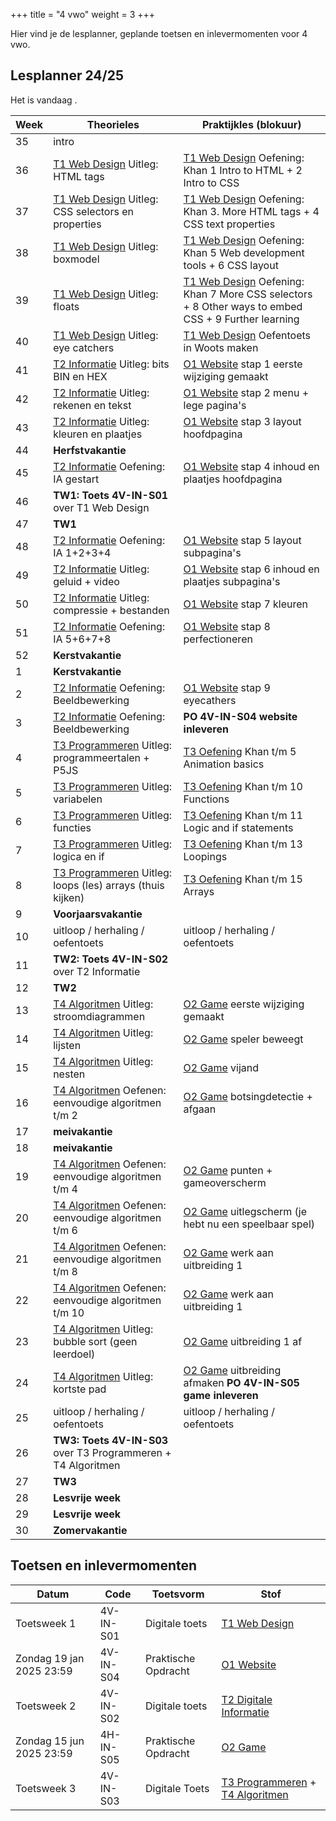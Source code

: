 +++
title = "4 vwo"
weight = 3
+++

Hier vind je de lesplanner, geplande toetsen en inlevermomenten voor 4 vwo.

<!--more-->

## Lesplanner 24/25

<!-- 
Tip voor het maken van nieuwe lesplanners:
Maak een bronbestand in Excel
Knip en plak de juiste kolommen naar een editor
Vervang tab door | (kan in texteditor maar ook in Word: knip en plak een tab in het zoeken veld en type | in vervangen veld)
Knip en plak het resultaat hieronder
-->

<!-- Zet de huidige datum en weeknummer op de pagina -->
Het is vandaag <span id="vandaag"></span>.
<script type="text/javascript" src="https://cdn.jsdelivr.net/npm/luxon@3.0.1/build/global/luxon.min.js"></script>
<script>
/* source: https://stackoverflow.com/questions/6117814/get-week-of-year-in-javascript-like-in-php */
function getWeekNumber(d) {
    // Copy date so don't modify original
    d = new Date(Date.UTC(d.getFullYear(), d.getMonth(), d.getDate()));
    // Set to nearest Thursday: current date + 4 - current day number
    // Make Sunday's day number 7
    d.setUTCDate(d.getUTCDate() + 4 - (d.getUTCDay()||7));
    // Get first day of year
    var yearStart = new Date(Date.UTC(d.getUTCFullYear(),0,1));
    // Calculate full weeks to nearest Thursday
    var weekNo = Math.ceil(( ( (d - yearStart) / 86400000) + 1)/7);
    // Return array of year and week number
    return [weekNo];
}
const days =["zondag", "maandag", "dinsdag", "woensdag", "donderdag", "vrijdag", "zaterdag"];
const months =["januari","februari","maart","april","mei","juni","juli","augustus","september","oktober","november","december"]
const date = new Date();
document.getElementById("vandaag").innerHTML = `${days[date.getDay()]} ${date.getDate()} ${months[date.getMonth()]} ${date.getFullYear()}, week ${getWeekNumber(date)}`;
console.log("done");
</script>

Week|Theorieles|Praktijkles (blokuur)
--|--|--
35|intro|
36|[T1 Web Design](/theorie/webdesign/) Uitleg: HTML tags|[T1 Web Design](/theorie/webdesign/) Oefening: Khan 1 Intro to HTML + 2 Intro to CSS
37|[T1 Web Design](/theorie/webdesign/) Uitleg: CSS selectors en properties|[T1 Web Design](/theorie/webdesign/) Oefening: Khan 3. More HTML tags + 4 CSS text properties
38|[T1 Web Design](/theorie/webdesign/) Uitleg: boxmodel|[T1 Web Design](/theorie/webdesign/) Oefening: Khan 5 Web development tools + 6 CSS layout
39|[T1 Web Design](/theorie/webdesign/) Uitleg: floats|[T1 Web Design](/theorie/webdesign/) Oefening: Khan 7 More CSS selectors + 8 Other ways to embed CSS + 9 Further learning
40|[T1 Web Design](/theorie/webdesign/) Uitleg: eye catchers|[T1 Web Design](/theorie/webdesign/) Oefentoets in Woots maken
41|[T2 Informatie](/theorie/informatie/) Uitleg: bits BIN en HEX|[O1 Website](/opdrachten/website/) stap 1 eerste wijziging gemaakt
42|[T2 Informatie](/theorie/informatie/) Uitleg: rekenen en tekst|[O1 Website](/opdrachten/website/) stap 2 menu + lege pagina's
43|[T2 Informatie](/theorie/informatie/) Uitleg: kleuren en plaatjes|[O1 Website](/opdrachten/website/) stap 3 layout hoofdpagina
44|**Herfstvakantie**|
45|[T2 Informatie](/theorie/informatie/) Oefening: IA gestart|[O1 Website](/opdrachten/website/) stap 4 inhoud en plaatjes hoofdpagina
46|**TW1: Toets 4V-IN-S01** over T1 Web Design|
47|**TW1**|
48|[T2 Informatie](/theorie/informatie/) Oefening: IA 1+2+3+4|[O1 Website](/opdrachten/website/) stap 5 layout subpagina's
49|[T2 Informatie](/theorie/informatie/) Uitleg: geluid + video|[O1 Website](/opdrachten/website/) stap 6 inhoud en plaatjes subpagina's
50|[T2 Informatie](/theorie/informatie/) Uitleg: compressie + bestanden| [O1 Website](/opdrachten/website/) stap 7 kleuren
51|[T2 Informatie](/theorie/informatie/) Oefening: IA 5+6+7+8| [O1 Website](/opdrachten/website/) stap 8 perfectioneren
52|**Kerstvakantie**|
1|**Kerstvakantie**|
2|[T2 Informatie](/theorie/informatie/) Oefening: Beeldbewerking|[O1 Website](/opdrachten/website/) stap 9 eyecathers
3|[T2 Informatie](/theorie/informatie/) Oefening: Beeldbewerking|**PO 4V-IN-S04 website inleveren**
4|[T3 Programmeren](/theorie/programmeren/) Uitleg: programmeertalen + P5JS|[T3 Oefening](/theorie/programmeren/) Khan t/m 5 Animation basics
5|[T3 Programmeren](/theorie/programmeren/) Uitleg: variabelen|[T3 Oefening](/theorie/programmeren/) Khan t/m 10 Functions
6|[T3 Programmeren](/theorie/programmeren/) Uitleg: functies|[T3 Oefening](/theorie/programmeren/) Khan t/m 11 Logic and if statements
7|[T3 Programmeren](/theorie/programmeren/) Uitleg: logica en if|[T3 Oefening](/theorie/programmeren/) Khan t/m 13 Loopings
8|[T3 Programmeren](/theorie/programmeren/) Uitleg: loops (les) arrays (thuis kijken)|[T3 Oefening](/theorie/programmeren/) Khan t/m 15 Arrays
9|**Voorjaarsvakantie**|
10|uitloop / herhaling / oefentoets|uitloop / herhaling / oefentoets
11|**TW2: Toets 4V-IN-S02** over T2 Informatie|
12|**TW2**|
13|[T4 Algoritmen](/theorie/algoritmen/) Uitleg: stroomdiagrammen|[O2 Game](/opdrachten/game/) eerste wijziging gemaakt
14|[T4 Algoritmen](/theorie/algoritmen/) Uitleg: lijsten|[O2 Game](/opdrachten/game/) speler beweegt
15|[T4 Algoritmen](/theorie/algoritmen/) Uitleg: nesten|[O2 Game](/opdrachten/game/) vijand
16|[T4 Algoritmen](/theorie/algoritmen/) Oefenen: eenvoudige algoritmen t/m 2|[O2 Game](/opdrachten/game/) botsingdetectie + afgaan
17|**meivakantie**|
18|**meivakantie**|
19|[T4 Algoritmen](/theorie/algoritmen/) Oefenen: eenvoudige algoritmen t/m 4|[O2 Game](/opdrachten/game/) punten + gameoverscherm
20|[T4 Algoritmen](/theorie/algoritmen/) Oefenen: eenvoudige algoritmen t/m 6|[O2 Game](/opdrachten/game/) uitlegscherm (je hebt nu een speelbaar spel)
21|[T4 Algoritmen](/theorie/algoritmen/) Oefenen: eenvoudige algoritmen t/m 8|[O2 Game](/opdrachten/game/) werk aan uitbreiding 1
22|[T4 Algoritmen](/theorie/algoritmen/) Oefenen: eenvoudige algoritmen t/m 10|[O2 Game](/opdrachten/game/) werk aan uitbreiding 1
23|[T4 Algoritmen](/theorie/algoritmen/) Uitleg: bubble sort (geen leerdoel)|[O2 Game](/opdrachten/game/) uitbreiding 1 af
24|[T4 Algoritmen](/theorie/algoritmen/) Uitleg: kortste pad | [O2 Game](/opdrachten/game/) uitbreiding afmaken **PO 4V-IN-S05 game inleveren**
25|uitloop / herhaling / oefentoets|uitloop / herhaling / oefentoets
26|**TW3: Toets 4V-IN-S03** over T3 Programmeren + T4 Algoritmen|
27|**TW3**|
28|**Lesvrije week**|
29|**Lesvrije week**|
30|**Zomervakantie**|

## Toetsen en inlevermomenten

Datum        | Code     | Toetsvorm      | Stof
-------------|----------|----------------|-----
 Toetsweek 1 |4V-IN-S01 | Digitale toets | [T1 Web Design](/theorie/webdesign/#leerdoelen)
 Zondag 19 jan 2025 23:59|4V-IN-S04 | Praktische Opdracht | [O1 Website](/opdrachten/website/)
 Toetsweek 2 |4V-IN-S02 | Digitale toets | [T2 Digitale Informatie](/theorie/informatie/#leerdoelen) 
 Zondag 15 jun 2025 23:59|4H-IN-S05 | Praktische Opdracht | [O2 Game](/opdrachten/game/)
 Toetsweek 3 |4V-IN-S03 | Digitale Toets | [T3 Programmeren](/theorie/programmeren/#leerdoelen) + [T4 Algoritmen](/theorie/algoritmen/#leerdoelen) 
